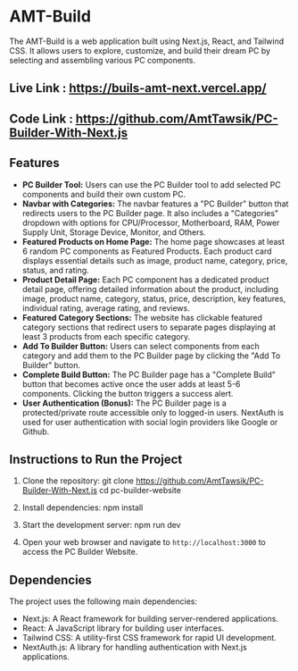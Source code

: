 # AMT-Build

The AMT-Build is a web application built using Next.js, React, and Tailwind CSS. It allows users to explore, customize, and build their dream PC by selecting and assembling various PC components.

## Live Link : https://buils-amt-next.vercel.app/

## Code Link : https://github.com/AmtTawsik/PC-Builder-With-Next.js
## Features

- **PC Builder Tool:** Users can use the PC Builder tool to add selected PC components and build their own custom PC.
- **Navbar with Categories:** The navbar features a "PC Builder" button that redirects users to the PC Builder page. It also includes a "Categories" dropdown with options for CPU/Processor, Motherboard, RAM, Power Supply Unit, Storage Device, Monitor, and Others.
- **Featured Products on Home Page:** The home page showcases at least 6 random PC components as Featured Products. Each product card displays essential details such as image, product name, category, price, status, and rating.
- **Product Detail Page:** Each PC component has a dedicated product detail page, offering detailed information about the product, including image, product name, category, status, price, description, key features, individual rating, average rating, and reviews.
- **Featured Category Sections:** The website has clickable featured category sections that redirect users to separate pages displaying at least 3 products from each specific category.
- **Add To Builder Button:** Users can select components from each category and add them to the PC Builder page by clicking the "Add To Builder" button.
- **Complete Build Button:** The PC Builder page has a "Complete Build" button that becomes active once the user adds at least 5-6 components. Clicking the button triggers a success alert.
- **User Authentication (Bonus):** The PC Builder page is a protected/private route accessible only to logged-in users. NextAuth is used for user authentication with social login providers like Google or Github.

## Instructions to Run the Project

1. Clone the repository:
git clone <https://github.com/AmtTawsik/PC-Builder-With-Next.js>
cd pc-builder-website

2. Install dependencies: 
npm install

3. Start the development server:
npm run dev


4. Open your web browser and navigate to `http://localhost:3000` to access the PC Builder Website.

## Dependencies

The project uses the following main dependencies:

- Next.js: A React framework for building server-rendered applications.
- React: A JavaScript library for building user interfaces.
- Tailwind CSS: A utility-first CSS framework for rapid UI development.
- NextAuth.js: A library for handling authentication with Next.js applications.


